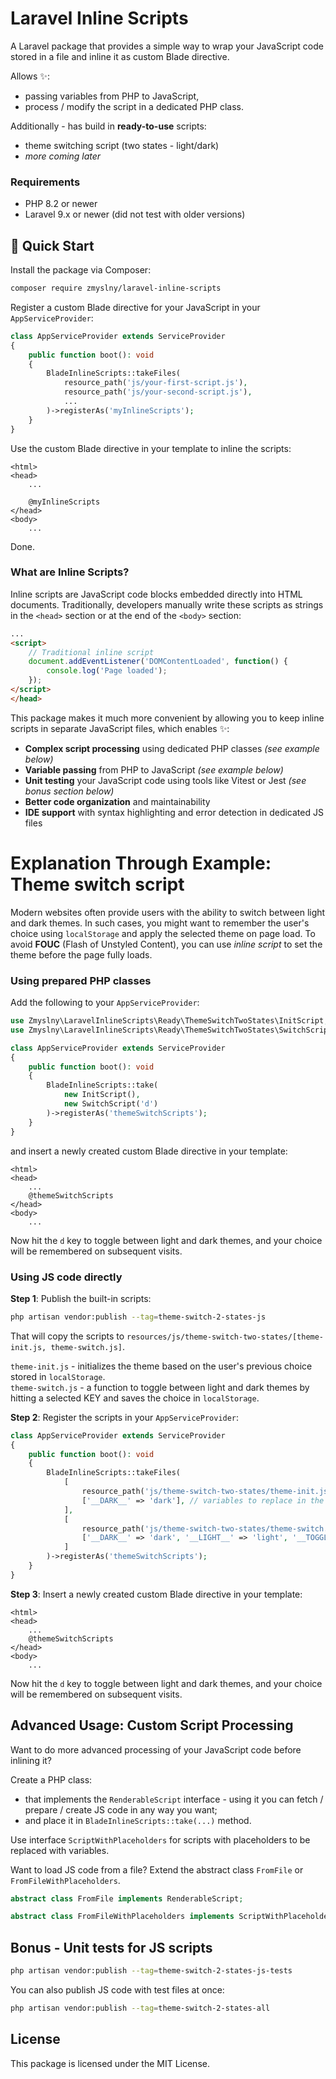 # Laravel Inline Scripts

A Laravel package that provides a simple way to wrap your JavaScript code stored in a file and inline it as custom Blade directive.  

Allows ✨:
- passing variables from PHP to JavaScript,
- process / modify the script in a dedicated PHP class.

Additionally - has build in **ready-to-use** scripts:
 - theme switching script (two states - light/dark)
 - _more coming later_

### Requirements

- PHP 8.2 or newer
- Laravel 9.x or newer (did not test with older versions)

## 🚀 Quick Start

Install the package via Composer:

```bash
composer require zmyslny/laravel-inline-scripts
```

Register a custom Blade directive for your JavaScript in your `AppServiceProvider`:

```php
class AppServiceProvider extends ServiceProvider 
{
    public function boot(): void 
    {
        BladeInlineScripts::takeFiles(
            resource_path('js/your-first-script.js'),
            resource_path('js/your-second-script.js'),
            ...
        )->registerAs('myInlineScripts');
    }
}
```

Use the custom Blade directive in your template to inline the scripts:

```blade
<html>
<head>
    ...
    
    @myInlineScripts
</head>
<body>
    ...
```

Done.

### What are Inline Scripts?

Inline scripts are JavaScript code blocks embedded directly into HTML documents. Traditionally, developers manually write these scripts as strings in the `<head>` section or at the end of the `<body>` section:

```html
...
<script>
    // Traditional inline script
    document.addEventListener('DOMContentLoaded', function() {
        console.log('Page loaded');
    });
</script>
</head>
```

This package makes it much more convenient by allowing you to keep inline scripts in separate JavaScript files, which enables ✨:

- **Complex script processing** using dedicated PHP classes _(see example below)_
- **Variable passing** from PHP to JavaScript _(see example below)_
- **Unit testing** your JavaScript code using tools like Vitest or Jest _(see bonus section below)_
- **Better code organization** and maintainability
- **IDE support** with syntax highlighting and error detection in dedicated JS files

# Explanation Through Example: Theme switch script

Modern websites often provide users with the ability to switch between light and dark themes. In such cases, you might want to remember the user's choice using `localStorage` and apply the selected theme on page load. To avoid **FOUC** (Flash of Unstyled Content), you can use _inline script_ to set the theme before the page fully loads.

### Using prepared PHP classes

Add the following to your `AppServiceProvider`:

```php
use Zmyslny\LaravelInlineScripts\Ready\ThemeSwitchTwoStates\InitScript;
use Zmyslny\LaravelInlineScripts\Ready\ThemeSwitchTwoStates\SwitchScript;

class AppServiceProvider extends ServiceProvider 
{
    public function boot(): void 
    {
        BladeInlineScripts::take(
            new InitScript(),
            new SwitchScript('d')
        )->registerAs('themeSwitchScripts');
    }
}
```

and insert a newly created custom Blade directive in your template:

```blade
<html>
<head>
    ... 
    @themeSwitchScripts
</head>
<body>
    ...
``` 

Now hit the `d` key to toggle between light and dark themes, and your choice will be remembered on subsequent visits.

### Using JS code directly

**Step 1**: Publish the built-in scripts:

```bash
php artisan vendor:publish --tag=theme-switch-2-states-js
```

That will copy the scripts to `resources/js/theme-switch-two-states/[theme-init.js, theme-switch.js]`.

`theme-init.js` - initializes the theme based on the user's previous choice stored in `localStorage`.  
`theme-switch.js` - a function to toggle between light and dark themes by hitting a selected KEY and saves the choice in `localStorage`.

**Step 2**: Register the scripts in your `AppServiceProvider`:

```php
class AppServiceProvider extends ServiceProvider 
{
    public function boot(): void 
    {
        BladeInlineScripts::takeFiles(
            [
                resource_path('js/theme-switch-two-states/theme-init.js'),
                ['__DARK__' => 'dark'], // variables to replace in the script
            ],
            [
                resource_path('js/theme-switch-two-states/theme-switch.js'),
                ['__DARK__' => 'dark', '__LIGHT__' => 'light', '__TOGGLE_KEY__' => 'd'], // variables to replace in the script
            ]
        )->registerAs('themeSwitchScripts');
    }
}
```

**Step 3**: Insert a newly created custom Blade directive in your template:

```blade
<html>
<head>
    ... 
    @themeSwitchScripts
</head>
<body>
    ...
``` 

Now hit the `d` key to toggle between light and dark themes, and your choice will be remembered on subsequent visits.

## Advanced Usage: Custom Script Processing

Want to do more advanced processing of your JavaScript code before inlining it?

Create a PHP class:
- that implements the `RenderableScript` interface - using it you can fetch / prepare / create JS code in any way you want;
- and place it in `BladeInlineScripts::take(...)` method.

Use interface `ScriptWithPlaceholders` for scripts with placeholders to be replaced with variables.

Want to load JS code from a file? Extend the abstract class `FromFile` or `FromFileWithPlaceholders`.

```php
abstract class FromFile implements RenderableScript;

abstract class FromFileWithPlaceholders implements ScriptWithPlaceholders;
```

## Bonus - Unit tests for JS scripts

```bash
php artisan vendor:publish --tag=theme-switch-2-states-js-tests
```

You can also publish JS code with test files at once:

```bash
php artisan vendor:publish --tag=theme-switch-2-states-all
```

## License

This package is licensed under the MIT License.


